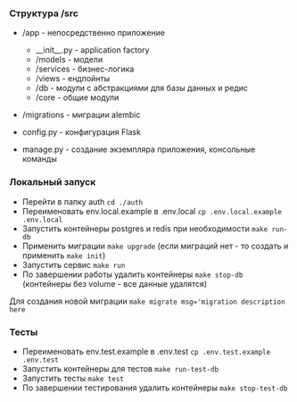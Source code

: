 ### Структура /src

- /app - непосредственно приложение
  - \_\_init__.py - application factory
  - /models - модели
  - /services - бизнес-логика
  - /views - ендпойнты
  - /db - модули с абстракциями для базы данных и редис
  - /core - общие модули
  
- /migrations - миграции alembic
- config.py - конфигурация Flask
- manage.py - создание экземпляра приложения, консольные команды

### Локальный запуск

- Перейти в папку auth `cd ./auth`
- Переименовать env.local.example в .env.local `cp .env.local.example .env.local`
- Запустить контейнеры postgres и redis при необходимости `make run-db`
- Применить миграции `make upgrade` (если миграций нет - то создать и применить `make init`)
- Запустить сервис `make run`
- По завершении работы удалить контейнеры `make stop-db` (контейнеры без volume - все данные удалятся)

Для создания новой миграции `make migrate msg='migration description here`

### Тесты

- Переименовать env.test.example в .env.test `cp .env.test.example .env.test`
- Запустить контейнеры для тестов `make run-test-db`
- Запустить тесты `make test`
- По завершении тестирования удалить контейнеры `make stop-test-db`
